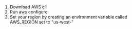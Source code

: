1. Download AWS cli
2. Run aws configure
3. Set your region by creating an environment variable called AWS_REGION set to "us-west-"
